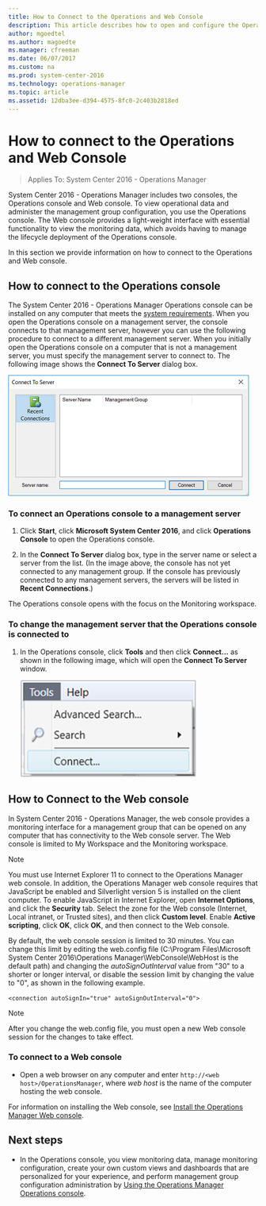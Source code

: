 ```yaml
---
title: How to Connect to the Operations and Web Console
description: This article describes how to open and configure the Operations Manager consoles to view monitoring data and perform administration in the management group.  
author: mgoedtel
ms.author: magoedte
ms.manager: cfreeman
ms.date: 06/07/2017
ms.custom: na
ms.prod: system-center-2016
ms.technology: operations-manager
ms.topic: article
ms.assetid: 12dba3ee-d394-4575-8fc0-2c403b2818ed
---
```


# How to connect to the Operations and Web Console

>Applies To: System Center 2016 - Operations Manager

System Center 2016 - Operations Manager includes two consoles, the Operations console and Web console. To view operational data and administer the management group configuration, you use the Operations console.  The Web console provides a light-weight interface with  essential functionality to view the monitoring data, which avoids having to manage the lifecycle deployment of the Operations console.  

In this section we provide information on how to connect to the Operations and Web console.    

## How to connect to the Operations console

The System Center 2016 - Operations Manager Operations console can be installed on any computer that meets the [system requirements](plan-system-requirements.md). When you open the Operations console on a management server, the console connects to that management server, however you can use the following procedure to connect to a different management server. When you initially open the Operations console on a computer that is not a management server, you must specify the management server to connect to. The following image shows the **Connect To Server** dialog box.  
  
![Dialog box to connect console to server](./media/manage-consoles-how-to-connect/om2016-operations-console-connect-to-server.png)  
  
### To connect an Operations console to a management server  
  
1.  Click **Start**, click **Microsoft System Center 2016**, and click **Operations Console** to open the Operations console.  
  
2.  In the **Connect To Server** dialog box, type in the server name or select a server from the list. (In the image above, the console has not yet connected to any management group. If the console has previously connected to any management servers, the servers will be listed in **Recent Connections**.)  
  
The Operations console opens with the focus on the Monitoring workspace. 
  
### To change the management server that the Operations console is connected to  
  
1.  In the Operations console, click **Tools** and then click **Connect...** as shown in the following image, which will open the **Connect To Server** window.  
  
    ![Connect option from the Tools menu](./media/manage-consoles-how-to-connect/om2016-operations-console-menu-connect.png)  

## How to Connect to the Web console

In System Center 2016 - Operations Manager, the web console provides a monitoring interface for a management group that can be opened on any computer that has connectivity to the Web console server. The Web console is limited to My Workspace and the Monitoring workspace.  
  
> [!NOTE]  
> You must use Internet Explorer 11 to connect to the Operations Manager web console. In addition, the Operations Manager web console requires that JavaScript be enabled and Silverlight version 5 is installed on the client computer. To enable JavaScript in Internet Explorer, open **Internet Options**, and click the **Security** tab. Select the zone for the Web console (Internet, Local intranet, or Trusted sites), and then click **Custom level**. Enable **Active scripting**, click **OK**, click **OK**, and then connect to the Web console.  
  
By default, the web console session is limited to 30 minutes. You can change this limit by editing the web.config file (C:\Program Files\Microsoft System Center 2016\Operations Manager\\WebConsole\WebHost is the default path) and changing the *autoSignOutInterval* value from "30" to a shorter or longer interval, or disable the session limit by changing the value to "0", as shown in the following example.  
  
```  
<connection autoSignIn="true" autoSignOutInterval="0">  
```  
  
> [!NOTE]  
> After you change the web.config file, you must open a new Web console session for the changes to take effect.  
  
### To connect to a Web console  
  
-   Open a web browser on any computer and enter `http://<web host>/OperationsManager`, where *web host* is the name of the computer hosting the web console.  
  
For information on installing the Web console, see [Install the Operations Manager Web console](~/scom/deploy-install-web-console.md).  
 
## Next steps
  
- In the Operations console, you view monitoring data, manage monitoring configuration, create your own custom views and dashboards that are personalized for your experience, and perform management group configuration administration by [Using the Operations Manager Operations console](welcome.md).  
  